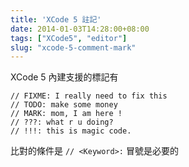```yaml
---
title: 'XCode 5 註記'
date: 2014-01-03T14:28:00+08:00
tags: ["XCode5", "editor"]
slug: "xcode-5-comment-mark"
---
```

XCode 5 內建支援的標記有

```
// FIXME: I really need to fix this
// TODO: make some money
// MARK: mom, I am here !
// ???: what r u doing?
// !!!: this is magic code.
```

比對的條件是 `// <Keyword>:` 冒號是必要的
